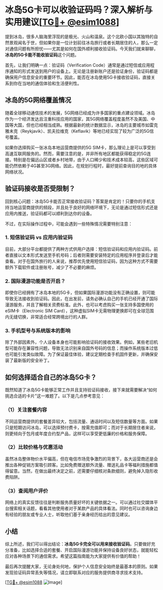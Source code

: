 # 冰岛5G卡可以收验证码吗？深入解析与实用建议[[TG💪+ @esim1088](https://t.me/s/esim1088)]

提到冰岛，很多人脑海里浮现的是极光、火山和温泉。这个北欧小国以其独特的自然景观闻名于世，但如果你是一位计划前往冰岛旅行或者长期居住的人，那么一定对通信问题有所担忧——尤其是如何在国外顺利接收验证码。今天我们就来聊聊，**冰岛的5G卡能不能收验证码**这个问题。

首先，让我们明确一点：验证码（Verification Code）通常是通过短信或应用程序通知的形式发送到用户的设备上。无论是注册新账户还是验证身份，验证码都是确保用户信息安全的重要环节。因此，能否在冰岛使用5G卡接收验证码，直接关系到你在当地的通信体验和生活便利性。

## 冰岛的5G网络覆盖情况

随着全球移动通信技术的发展，5G网络已经成为许多国家的重点建设领域。冰岛作为一个经济发达且注重科技应用的国家，其5G网络覆盖程度虽然不及美国、中国等大国，但也已经相当成熟。根据最新的统计数据显示，冰岛的主要城市如雷克雅未克（Reykjavik）、凯夫拉维克（Keflavik）等地已经实现了较为广泛的5G信号覆盖。

如果你选择购买一张冰岛本地运营商提供的5G SIM卡，那么理论上是可以享受到高速互联网服务的。然而，需要注意的是，并非所有地区都能获得稳定的5G连接。特别是在偏远山区或者乡村地带，由于人口稀少和技术成本较高，这些区域可能仍然依赖于4G甚至3G网络。因此，在规划行程时，最好提前查询目的地的具体网络状况。

## 验证码接收是否受限制？

回到核心问题：冰岛5G卡能否正常接收验证码？答案是肯定的！只要你的手机支持当地运营商提供的频段，并且处于良好的网络环境下，无论是通过短信形式还是应用内推送，验证码都可以顺利到达你的设备。

不过，在实际操作过程中，可能会遇到一些特殊情况需要特别注意：

### 1. 短信验证码 vs 应用内验证码

目前，大部分平台都提供了两种方式供用户选择：短信验证码和应用内验证码。前者直接以文本形式发送至手机号码；后者则需要安装特定的应用程序并登录后才能查看。对于在国外旅行的人来说，推荐优先使用短信验证码，因为这种方式不需要额外下载软件或注册账号，减少了不必要的麻烦。

### 2. 国际漫游功能是否开启？

即使你已经拥有了冰岛本地的5G卡，但如果国际漫游功能没有正确设置，则可能导致无法接收到验证码。因此，在出发前，请务必确认自己的手机已经开通了国际漫游服务，并且了解相关资费标准。此外，也可以考虑购买一张支持多国使用的eSIM卡（Electronic SIM Card），这种虚拟SIM卡无需物理更换即可在全球范围内无缝切换，非常适合经常跨境出行的人群。

### 3. 手机型号与系统版本的影响

除了外部因素外，个人设备本身也可能影响验证码的接收效果。例如，某些老旧机型可能存在兼容性问题，导致无法识别来自国外号码的信息；而操作系统版本过低也可能引发类似故障。为了保证最佳体验，建议定期检查手机固件更新，并确保安装了最新版的安全补丁。

## 如何选择适合自己的冰岛5G卡？

既然知道了冰岛5G卡能够正常工作并且支持验证码接收，接下来就需要解决“如何挑选合适的卡片”这一难题了。以下是几点参考意见：

### （1）关注套餐内容

不同运营商提供的套餐差异较大，包括流量、通话时间以及短信数量等方面。如果只是短期访问冰岛，可以选择预付费卡，按需充值即可；而对于长期居住者来说，则更倾向于包月或年度合约型产品，这样可以享受更低廉的价格和服务保障。

### （2）比较价格与优惠活动

虽然冰岛整体物价水平偏高，但在电信市场竞争激烈的背景下，各大运营商还是会推出各种促销方案吸引顾客。比如免费赠送额外流量、赠送礼品卡等福利措施都值得留意。当然，在做出最终决定之前，还需要仔细核对条款细则，避免掉入隐形收费陷阱。

### （3）查阅用户评价

网络上的真实反馈往往是判断服务质量好坏的关键依据之一。可以通过社交媒体平台搜索相关话题，看看其他使用者对于某款产品的具体看法。同时也可以咨询身边有经验的朋友或专业人士，听取他们基于亲身经历给出的意见建议。

## 小结

综上所述，我们可以得出结论：**冰岛5G卡完全可以用来接收验证码**。只要做好充分准备，比如选择合适的套餐、开启国际漫游功能并保持设备良好状态，就能轻松应对各种场景下的通信需求。希望这篇指南能为大家提供有价值的帮助！

最后再次提醒大家，无论身处何地，保护个人信息安全始终是最基本的原则。如果发现验证码异常丢失等情况，请立即联系对应的服务提供商寻求技术支持。

[[TG💪+ @esim1088](https://t.me/s/esim1088) ![Image](https://i.postimg.cc/4NQfJmqS/Snipaste-2025-05-13-00-14-12.png)]